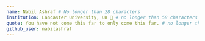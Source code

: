 ```yaml
---
name: Nabil Ashraf # No longer than 28 characters
institution: Lancaster University, UK 🚩 # no longer than 58 characters
quote: You have not come this far to only come this far. # no longer than 100 characters, avoid using quotes(") to guarantee the format remains the same.
github_user: nabilashraf
---
```

